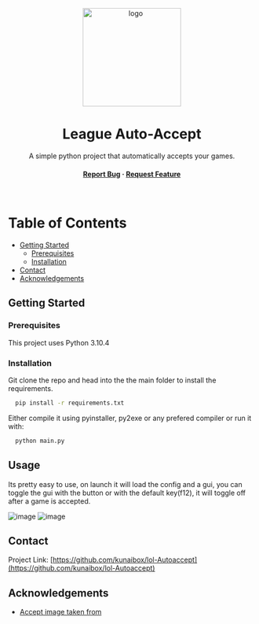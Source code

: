 <div align="center">


  <img src="https://github.com/kunaibox/lol-Autoaccept/assets/85061793/8d4c78f8-f583-49ce-ba84-d9f4ab3d377c" alt="logo" width="200" height="auto" />
  <h1>League Auto-Accept</h1>
  
  <p>
    A simple python project that automatically accepts your games. 
  </p>
  
   
<h4>
    <a href="https://github.com/kunaibox/lol-Autoaccept/issues/">Report Bug</a>
  <span> · </span>
    <a href="https://github.com/kunaibox/lol-Autoaccept/issues/">Request Feature</a>
  </h4>
</div>

<br />

<!-- Table of Contents -->
# Table of Contents
- [Getting Started](#getting-started)
  * [Prerequisites](#prerequisites)
  * [Installation](#installation)
- [Contact](#contact)
- [Acknowledgements](#acknowledgements)
  


<!-- Getting Started -->
## Getting Started

<!-- Prerequisites -->
### Prerequisites

This project uses Python 3.10.4

<!-- Installation -->
### Installation

Git clone the repo and head into the the main folder to install the requirements.

```bash
  pip install -r requirements.txt
```
Either compile it using pyinstaller, py2exe or any prefered compiler or run it with:
```bash
  python main.py
```

<!-- Usage -->
## Usage

Its pretty easy to use, on launch it will load the config and a gui, you can toggle the gui with the button or with the default key(f12), it will toggle off after a game is accepted.

![image](https://github.com/kunaibox/lol-Autoaccept/assets/85061793/b929706f-4a2b-4780-a61f-73878646c4f0)
![image](https://github.com/kunaibox/lol-Autoaccept/assets/85061793/0db26a94-0e4a-444d-8a94-02b6dbb427f9)


## Contact

Project Link: [https://github.com/kunaibox/lol-Autoaccept](https://github.com/kunaibox/lol-Autoaccept)


<!-- Acknowledgments -->
## Acknowledgements

 - [Accept image taken from]([https://shields.io/](https://github.com/matiasperz)https://github.com/matiasperz)
